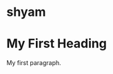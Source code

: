 # shyam




<!DOCTYPE html>
<html>
<body>
<h1>My First Heading</h1>
<p>My first paragraph.</p>
</body>
</html>
